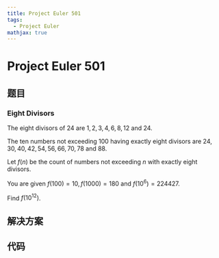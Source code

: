 ```yaml
---
title: Project Euler 501
tags:
  - Project Euler
mathjax: true
---
```

<escape><!-- more --></escape>
    


# Project Euler 501
## 题目
### Eight Divisors

The eight divisors of $24$ are $1, 2, 3, 4, 6, 8, 12$ and $24$.

The ten numbers not exceeding $100$ having exactly eight divisors are $24, 30, 40, 42, 54, 56, 66, 70, 78$ and $88$.

Let $f(n)$ be the count of numbers not exceeding $n$ with exactly eight divisors.

You are given $f(100)=10, f(1000)=180$ and $f(10^6)=224427$.

Find $f(10^{12})$.


## 解决方案


## 代码


